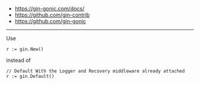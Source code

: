 
- https://gin-gonic.com/docs/
- https://github.com/gin-contrib
- https://github.com/gin-gonic


---

Use

```
r := gin.New()
```

instead of

```
// Default With the Logger and Recovery middleware already attached
r := gin.Default()
```
